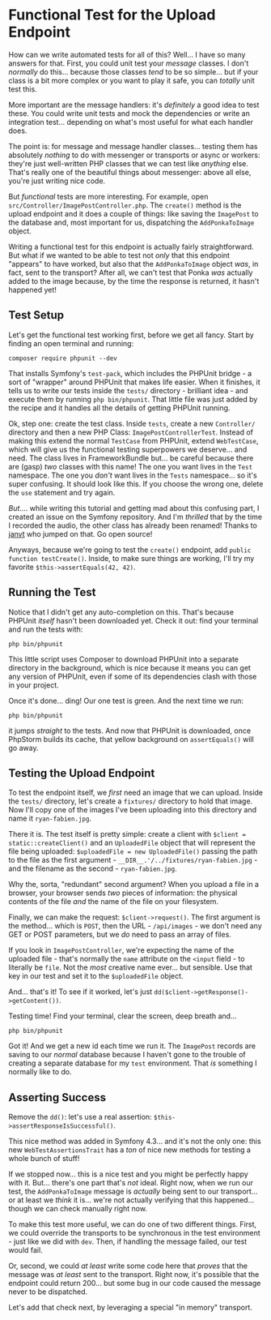 # Functional Test for the Upload Endpoint

How can we write automated tests for all of this? Well... I have so many answers
for that. First, you could unit test your *message* classes. I don't *normally*
do this... because those classes *tend* to be so simple... but if your class is
a bit more complex or you want to play it safe, you can *totally* unit test this.

More important are the message handlers: it's *definitely* a good idea to test
these. You could write unit tests and mock the dependencies or write an integration
test... depending on what's most useful for what each handler does.

The point is: for message and message handler classes... testing them has absolutely
*nothing* to do with messenger or transports or async or workers: they're just
well-written PHP classes that we can test like *anything* else. That's really one
of the beautiful things about messenger: above all else, you're just writing nice
code.

But *functional* tests are more interesting. For example, open
`src/Controller/ImagePostController.php`. The `create()` method is the upload
endpoint and it does a couple of things: like saving the `ImagePost` to the database
and, most important for us, dispatching the `AddPonkaToImage` object.

Writing a functional test for this endpoint is actually fairly straightforward.
But what if we wanted to be able to test not *only* that this endpoint "appears"
to have worked, but also that the `AddPonkaToImage` object *was*, in fact, sent
to the transport? After all, we can't test that Ponka *was* actually added to the
image because, by the time the response is returned, it hasn't happened yet!

## Test Setup

Let's get the functional test working first, before we get all fancy. Start by
finding an open terminal and running:

```terminal
composer require phpunit --dev
```

That installs Symfony's `test-pack`, which includes the PHPUnit bridge - a sort
of "wrapper" around PHPUnit that makes life easier. When it finishes, it tells
us to write our tests inside the `tests/` directory - brilliant idea - and
execute them by running `php bin/phpunit`. That little file was just added by
the recipe and it handles all the details of getting PHPUnit running.

Ok, step one: create the test class. Inside `tests`, create a new `Controller/`
directory and then a new PHP Class: `ImagePostControllerTest`. Instead of making
this extend the normal `TestCase` from PHPUnit, extend `WebTestCase`, which will
give us the functional testing superpowers we deserve... and need. The class lives
in FrameworkBundle but... be careful because there are (gasp) *two* classes with
this name! The one you want lives in the `Test` namespace. The one you *don't* want
lives in the `Tests` namespace... so it's super confusing. It should look like this.
If you choose the wrong one, delete the `use` statement and try again.

*But*.... while writing this tutorial and getting mad about this confusing part,
I created an issue on the Symfony repository. And I'm *thrilled* that by the time
I recorded the audio, the other class has already been renamed! Thanks to
[janvt](https://github.com/janvt) who jumped on that. Go open source!

Anyways, because we're going to test the `create()` endpoint, add
`public function testCreate()`. Inside, to make sure things are working, I'll
try my favorite `$this->assertEquals(42, 42)`.

## Running the Test

Notice that I didn't get any auto-completion on this. That's because PHPUnit *itself*
hasn't been downloaded yet. Check it out: find your terminal and run the tests
with:

```terminal
php bin/phpunit
```

This little script uses Composer to download PHPUnit into a separate directory
in the background, which is nice because it means you can get any version of
PHPUnit, even if some of its dependencies clash with those in your project.

Once it's done... ding! Our one test is green. And the next time we run:

```terminal
php bin/phpunit
```

it jumps *straight* to the tests. And now that PHPUnit is downloaded, once PhpStorm builds its cache, that yellow background on `assertEquals()` will go away.

## Testing the Upload Endpoint

To test the endpoint itself, we *first* need an image that we can upload. Inside
the `tests/` directory, let's create a `fixtures/` directory to hold that image.
Now I'll copy one of the images I've been uploading into this directory and name
it `ryan-fabien.jpg`.

There it is. The test itself is pretty simple: create a client with
`$client = static::createClient()` and an `UploadedFile` object that will
represent the file being uploaded: `$uploadedFile = new UploadedFile()` passing
the path to the file as the first argument - `__DIR__.'/../fixtures/ryan-fabien.jpg` -
and the filename as the second - `ryan-fabien.jpg`.

Why the, sorta, "redundant" second argument? When you upload a file in a browser,
your browser sends *two* pieces of information: the physical contents of the file
*and* the name of the file on your filesystem.

Finally, we can make the request: `$client->request()`. The first argument is
the method... which is `POST`, then the URL - `/api/images` - we don't need any
GET or POST parameters, but we *do* need to pass an array of files.

If you look in `ImagePostController`, we're expecting the name of the uploaded
file - that's normally the `name` attribute on the `<input` field - to literally
be `file`. Not the *most* creative name ever... but sensible. Use that key in our
test and set it to the `$uploadedFile` object.

And... that's it! To see if it worked, let's just
`dd($client->getResponse()->getContent())`.

Testing time! Find your terminal, clear the screen, deep breath and...

```terminal
php bin/phpunit
```

Got it! And we get a new id each time we run it. The `ImagePost` records are saving
to our *normal* database because I haven't gone to the trouble of creating a
separate database for my `test` environment. That *is* something I normally like
to do.

## Asserting Success

Remove the `dd()`: let's use a real assertion: `$this->assertResponseIsSuccessful()`.

This nice method was added in Symfony 4.3... and it's not the only one: this new
`WebTestAssertionsTrait` has a *ton* of nice new methods for testing a whole
bunch of stuff!

If we stopped now... this is a nice test and you might be perfectly happy with
it. But... there's one part that's *not* ideal. Right now, when we run our test,
the `AddPonkaToImage` message is *actually* being sent to our transport... or
at least we *think* it is... we're not actually verifying that this happened...
though we can check manually right now.

To make this test more useful, we can do one of two different things. First, we
could override the transports to be synchronous in the test environment - just like
we did with `dev`. Then, if handling the message failed, our test would fail.

Or, second, we could *at least* write some code here that *proves* that the message
was *at least* sent to the transport. Right now, it's possible that the endpoint
could return 200... but some bug in our code caused the message never to be dispatched.

Let's add that check next, by leveraging a special "in memory" transport.
